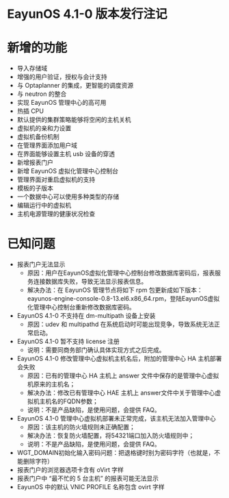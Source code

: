 EayunOS 4.1-0 版本发行注记
=========================

# 新增的功能

* 导入存储域
* 增强的用户验证，授权与会计支持
* 与 Optaplanner 的集成，更智能的调度资源
* 与 neutron 的整合
* 实现 EayunOS 管理中心的高可用
* 热插 CPU
* 默认提供的集群策略能够将空闲的主机关机
* 虚拟机的亲和力设置
* 虚拟机备份机制
* 在管理界面添加用户域
* 在界面能够设置主机 usb 设备的穿透
* 新增报表门户
* 新增 EayunOS 虚拟化管理中心控制台
* 管理界面对重启虚拟机的支持
* 模板的子版本
* 一个数据中心可以使用多种类型的存储
* 编辑运行中的虚拟机
* 主机电源管理的健康状况检查

# 已知问题

* 报表门户无法显示
    * 原因：用户在EayunOS虚拟化管理中心控制台修改数据库密码后，报表服务连接数据库失败，导致无法显示报表信息。
    * 解决办法：在 EayunOS 管理节点将如下 rpm 包更新成如下版本：eayunos-engine-console-0.8-13.el6.x86_64.rpm，登陆EayunOS虚拟化管理中心控制台重新修改数据库密码。
* EayunOS 4.1-0 不支持在 dm-multipath 设备上安装
    * 原因：udev 和 multipathd 在系统启动时可能出现竞争，导致系统无法正常启动。
* EayunOS 4.1-0 暂不支持 license 注册
    * 说明：需要同商务部门确认具体实现方式之后完成。
* EayunOS 4.1-0 修改管理中心虚拟机主机名后，附加的管理中心 HA 主机部署会失败
    * 原因：已有的管理中心 HA 主机上 answer 文件中保存的是管理中心虚拟机原来的主机名；
    * 解决办法：修改已有管理中心 HAE 主机上 answer文件中关于管理中心虚拟机主机名的FQDN参数；
    * 说明：不是产品缺陷，是使用问题，会提供 FAQ。
* EayunOS 4.1-0 管理中心虚拟机部署未正常完成，该主机无法加入管理中心
    * 原因：该主机的防火墙规则未正确配置；
    * 解决办法：恢复防火墙配置，将54321端口加入防火墙规则中；
    * 说明：不是产品缺陷，是使用问题，会提供 FAQ。
* WGT_DOMAIN初始化输入密码问题：把退格键时别为密码字符（也就是，不能删除字符）
* 报表门户的浏览器选项卡含有 oVirt 字样
* 报表门户中 “最不忙的 5 台主机” 的报表可能无法显示
* EayunOS 中的默认 VNIC PROFILE 名称包含 ovirt 字样
